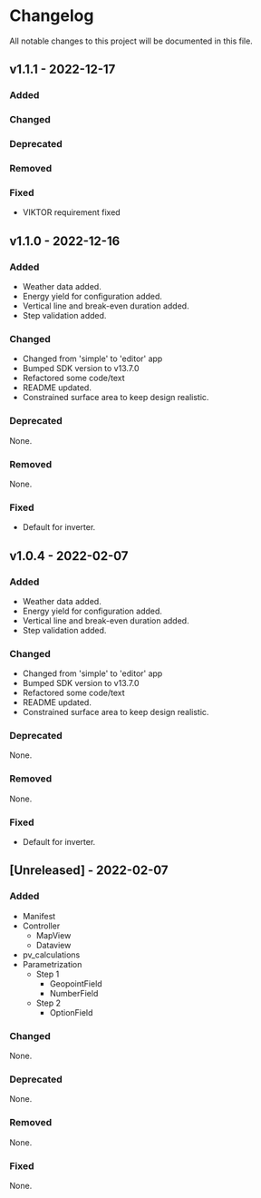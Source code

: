 # Changelog
All notable changes to this project will be documented in this file.

## v1.1.1 - 2022-12-17
### Added

### Changed

### Deprecated

### Removed

### Fixed
- VIKTOR requirement fixed

## v1.1.0 - 2022-12-16
### Added
- Weather data added.
- Energy yield for configuration added.
- Vertical line and break-even duration added.
- Step validation added.

### Changed
- Changed from 'simple' to 'editor' app
- Bumped SDK version to v13.7.0
- Refactored some code/text
- README updated.
- Constrained surface area to keep design realistic.

### Deprecated
None.

### Removed
None.

### Fixed
- Default for inverter.

## v1.0.4 - 2022-02-07
### Added
- Weather data added.
- Energy yield for configuration added.
- Vertical line and break-even duration added.
- Step validation added.

### Changed
- Changed from 'simple' to 'editor' app
- Bumped SDK version to v13.7.0
- Refactored some code/text
- README updated.
- Constrained surface area to keep design realistic.

### Deprecated
None.

### Removed
None.

### Fixed
- Default for inverter.

## [Unreleased] - 2022-02-07
### Added
- Manifest
- Controller
  - MapView
  - Dataview
- pv_calculations
- Parametrization
  - Step 1
    - GeopointField
    - NumberField
  - Step 2
    - OptionField

### Changed
None.

### Deprecated
None.

### Removed
None.

### Fixed
None.

